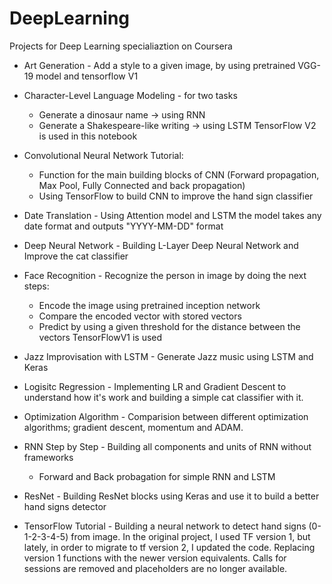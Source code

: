 # DeepLearning

Projects for Deep Learning specialiaztion on Coursera

* Art Generation - Add a style to a given image, by using pretrained VGG-19 model and tensorflow V1

* Character-Level Language Modeling - for two tasks
    * Generate a dinosaur name -> using RNN
    * Generate a Shakespeare-like writing -> using LSTM
TensorFlow V2 is used in this notebook

* Convolutional Neural Network Tutorial:
    * Function for the main building blocks of CNN (Forward propagation, Max Pool, Fully Connected and back propagation)
    * Using TensorFlow to build CNN to improve the hand sign classifier

* Date Translation - Using Attention model and LSTM the model takes any date format and outputs "YYYY-MM-DD" format

* Deep Neural Network - Building L-Layer Deep Neural Network and Improve the cat classifier

* Face Recognition - Recognize the person in image by doing the next steps:
    * Encode the image using pretrained inception network
    * Compare the encoded vector with stored vectors
    * Predict by using a given threshold for the distance between the vectors
 TensorFlowV1 is used

* Jazz Improvisation with LSTM - Generate Jazz music using LSTM and Keras

* Logisitc Regression - Implementing LR and Gradient Descent to understand how it's work and building a simple cat classifier with it.

* Optimization Algorithm - Comparision between different optimization algorithms; gradient descent, momentum and ADAM.

* RNN Step by Step - Building all components and units of RNN without frameworks
    * Forward and Back probagation for simple RNN and LSTM

* ResNet - Building ResNet blocks using Keras and use it to build a better hand signs detector

* TensorFlow Tutorial - Building a neural network to detect hand signs (0-1-2-3-4-5) from image. In the original project, I used TF version 1, but lately, in order to migrate to tf version 2, I updated the code. Replacing version 1 functions with the newer version equivalents. Calls for sessions are removed and placeholders are no longer available.
